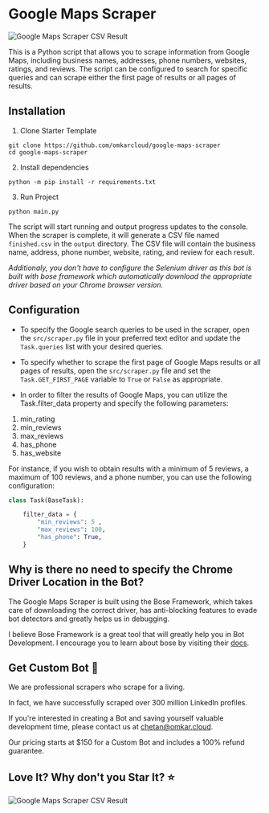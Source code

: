 # Google Maps Scraper

![Google Maps Scraper CSV Result](https://www.omkar.cloud/bose/assets/images/gmap_result-1cb8f15de2fdf7c01f246d81f97aef7c.png)

This is a Python script that allows you to scrape information from Google Maps, including business names, addresses, phone numbers, websites, ratings, and reviews. The script can be configured to search for specific queries and can scrape either the first page of results or all pages of results.

## Installation

1. Clone Starter Template
```
git clone https://github.com/omkarcloud/google-maps-scraper
cd google-maps-scraper
```
2. Install dependencies
```
python -m pip install -r requirements.txt
```
3. Run Project
```
python main.py
```

The script will start running and output progress updates to the console. When the scraper is complete, it will generate a CSV file named `finished.csv` in the `output` directory. The CSV file will contain the business name, address, phone number, website, rating, and review for each result.

*Additionaly, you don't have to configure the Selenium driver as this bot is built with bose framework which automatically download the appropriate driver based on your Chrome browser version.*

## Configuration

- To specify the Google search queries to be used in the scraper, open the `src/scraper.py` file in your preferred text editor and update the `Task.queries` list with your desired queries.

- To specify whether to scrape the first page of Google Maps results or all pages of results, open the `src/scraper.py` file and set the `Task.GET_FIRST_PAGE` variable to `True` or `False` as appropriate.

- In order to filter the results of Google Maps, you can utilize the Task.filter_data property and specify the following parameters:

1. min_rating
2. min_reviews
3. max_reviews
4. has_phone
5. has_website

For instance, if you wish to obtain results with a minimum of 5 reviews, a maximum of 100 reviews, and a phone number, you can use the following configuration:

```python
class Task(BaseTask):

    filter_data = {
        "min_reviews": 5 ,
        "max_reviews": 100,
        "has_phone": True,
    }
```
## Why is there no need to specify the Chrome Driver Location in the Bot?

The Google Maps Scraper is built using the Bose Framework, which takes care of downloading the correct driver, has anti-blocking features to evade bot detectors and greatly helps us in debugging.

I believe Bose Framework is a great tool that will greatly help you in Bot Development. I encourage you to learn about bose by visiting their [docs](https://www.omkar.cloud/bose/).

## Get Custom Bot 🤖

We are professional scrapers who scrape for a living.

In fact, we have successfully scraped over 300 million LinkedIn profiles.

If you're interested in creating a Bot and saving yourself valuable development time, please contact us at chetan@omkar.cloud.

Our pricing starts at $150 for a Custom Bot and includes a 100% refund guarantee.

<!-- 


We are professional Scrapers who scrape for living. We have experience scraping over 300 Million LinkedIn Profiles. 

If you are interested to save yourself Development Time. Kindly contact us at chetan@omkar.cloud. 

Our Pricing starts at $150 and is full refunadable.  -->

<!-- ## I've created a project capable of parallely running hundreds of bots to scrape Google Maps at scale. If you're interested in saving hours of development time by scraping Google Maps at scale, kindly contact via WhatsApp at https://www.omkar.cloud/l/whatsapp or email me at chetan@omkar.cloud and I would be happy to help. -->


## Love It? Why don't you Star It? ⭐

<!-- ## I've created a project capable of parallely running hundreds of bots to scrape Google Maps at scale. If you're interested in saving hours of development time by scraping Google Maps at scale, kindly contact via WhatsApp at https://www.omkar.cloud/l/whatsapp or email me at chetan@omkar.cloud and I would be happy to help. -->

![Google Maps Scraper CSV Result](https://www.omkar.cloud/bose/assets/images/gmap_result-1cb8f15de2fdf7c01f246d81f97aef7c.png)
<!-- ### I am an IITian with a perfectionist attitude to work, open to projects. See my projects at [https://dev.to/chetanan/chetan-jains-portfolio-cl6](https://dev.to/chetanan/chetan-jains-portfolio-cl6)  -->
